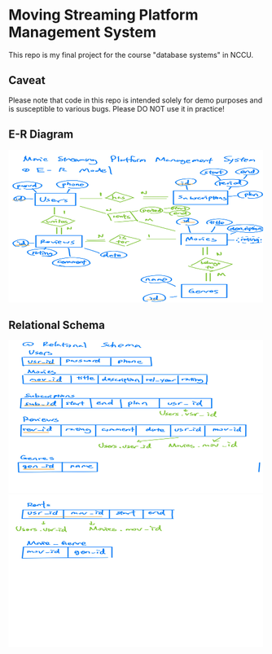 # Moving Streaming Platform Management System
This repo is my final project for the course "database systems" in NCCU.

## Caveat
Please note that code in this repo is intended solely for demo purposes and is susceptible to various bugs. Please DO NOT use it in practice!

## E-R Diagram
<img src="./images/ER_Diagram.jpg" alt="Load failed" width="500" height="300">

## Relational Schema
<img src="./images/Schema_1.jpg" alt="Load failed" width="500" height="300">
<img src="./images/Schema_2.jpg" alt="Load failed" width="500" height="300">